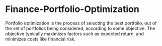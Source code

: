 # Finance-Portfolio-Optimization

Portfolio optimization is the process of selecting the best portfolio,
out of the set of  portfolios being considered, according to some objective. The objective
typically maximizes factors such as expected return, and minimizes costs like financial risk.
